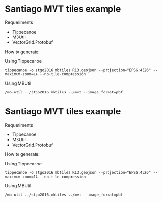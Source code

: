 # Santiago MVT tiles example

Requeriments

- Tippecanoe
- MBUtil
- VectorGrid.Protobuf

How to generate:

Using Tippecanoe

```
tippecanoe -o stgo2016.mbtiles R13.geojson --projection="EPSG:4326" --maximum-zoom=14 --no-tile-compression
```

Using MBUtil

```
/mb-util ../stgo2016.mbtiles ../mvt --image_format=pbf
```
# Santiago MVT tiles example

Requeriments

- Tippecanoe
- MBUtil
- VectorGrid.Protobuf

How to generate:

Using Tippecanoe

```
tippecanoe -o stgo2016.mbtiles R13.geojson --projection="EPSG:4326" --maximum-zoom=14 --no-tile-compression
```

Using MBUtil

```
/mb-util ../stgo2016.mbtiles ../mvt --image_format=pbf
```
